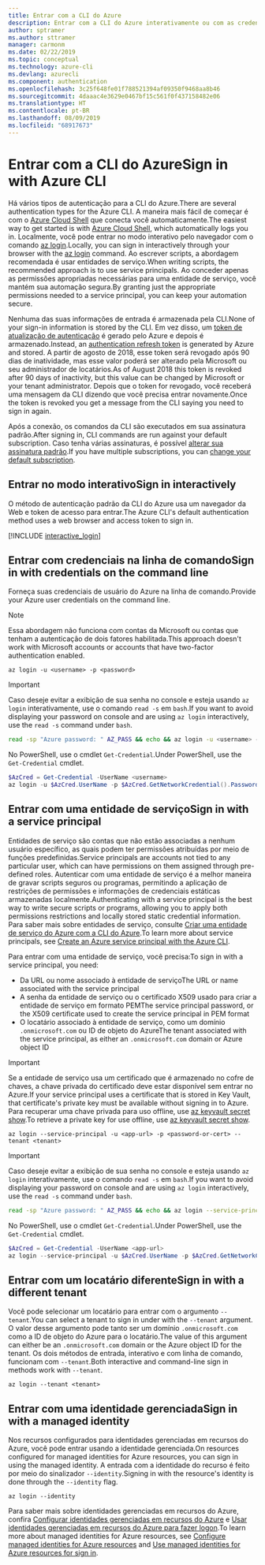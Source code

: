 ```yaml
---
title: Entrar com a CLI do Azure
description: Entrar com a CLI do Azure interativamente ou com as credenciais locais
author: sptramer
ms.author: sttramer
manager: carmonm
ms.date: 02/22/2019
ms.topic: conceptual
ms.technology: azure-cli
ms.devlang: azurecli
ms.component: authentication
ms.openlocfilehash: 3c25f648fe01f788521394af09350f9468aa8b46
ms.sourcegitcommit: 4daaac4e3629e0467bf15c561f0f437158482e06
ms.translationtype: HT
ms.contentlocale: pt-BR
ms.lasthandoff: 08/09/2019
ms.locfileid: "68917673"
---
```

# <a name="sign-in-with-azure-cli"></a><span data-ttu-id="7b3aa-103">Entrar com a CLI do Azure</span><span class="sxs-lookup"><span data-stu-id="7b3aa-103">Sign in with Azure CLI</span></span> 

<span data-ttu-id="7b3aa-104">Há vários tipos de autenticação para a CLI do Azure.</span><span class="sxs-lookup"><span data-stu-id="7b3aa-104">There are several authentication types for the Azure CLI.</span></span> <span data-ttu-id="7b3aa-105">A maneira mais fácil de começar é com o [Azure Cloud Shell](/azure/cloud-shell/overview) que conecta você automaticamente.</span><span class="sxs-lookup"><span data-stu-id="7b3aa-105">The easiest way to get started is with [Azure Cloud Shell](/azure/cloud-shell/overview), which automatically logs you in.</span></span>
<span data-ttu-id="7b3aa-106">Localmente, você pode entrar no modo interativo pelo navegador com o comando [az login](/cli/azure/reference-index#az-login).</span><span class="sxs-lookup"><span data-stu-id="7b3aa-106">Locally, you can sign in interactively through your browser with the [az login](/cli/azure/reference-index#az-login) command.</span></span> <span data-ttu-id="7b3aa-107">Ao escrever scripts, a abordagem recomendada é usar entidades de serviço.</span><span class="sxs-lookup"><span data-stu-id="7b3aa-107">When writing scripts, the recommended approach is to use service principals.</span></span> <span data-ttu-id="7b3aa-108">Ao conceder apenas as permissões apropriadas necessárias para uma entidade de serviço, você mantém sua automação segura.</span><span class="sxs-lookup"><span data-stu-id="7b3aa-108">By granting just the appropriate permissions needed to a service principal, you can keep your automation secure.</span></span>

<span data-ttu-id="7b3aa-109">Nenhuma das suas informações de entrada é armazenada pela CLI.</span><span class="sxs-lookup"><span data-stu-id="7b3aa-109">None of your sign-in information is stored by the CLI.</span></span> <span data-ttu-id="7b3aa-110">Em vez disso, um [token de atualização de autenticação](https://docs.microsoft.com/azure/active-directory/develop/v1-id-and-access-tokens#refresh-tokens) é gerado pelo Azure e depois é armazenado.</span><span class="sxs-lookup"><span data-stu-id="7b3aa-110">Instead, an [authentication refresh token](https://docs.microsoft.com/azure/active-directory/develop/v1-id-and-access-tokens#refresh-tokens) is generated by Azure and stored.</span></span> <span data-ttu-id="7b3aa-111">A partir de agosto de 2018, esse token será revogado após 90 dias de inatividade, mas esse valor poderá ser alterado pela Microsoft ou seu administrador de locatários.</span><span class="sxs-lookup"><span data-stu-id="7b3aa-111">As of August 2018 this token is revoked after 90 days of inactivity, but this value can be changed by Microsoft or your tenant administrator.</span></span> <span data-ttu-id="7b3aa-112">Depois que o token for revogado, você receberá uma mensagem da CLI dizendo que você precisa entrar novamente.</span><span class="sxs-lookup"><span data-stu-id="7b3aa-112">Once the token is revoked you get a message from the CLI saying you need to sign in again.</span></span>

<span data-ttu-id="7b3aa-113">Após a conexão, os comandos da CLI são executados em sua assinatura padrão.</span><span class="sxs-lookup"><span data-stu-id="7b3aa-113">After signing in, CLI commands are run against your default subscription.</span></span> <span data-ttu-id="7b3aa-114">Caso tenha várias assinaturas, é possível [alterar sua assinatura padrão](manage-azure-subscriptions-azure-cli.md).</span><span class="sxs-lookup"><span data-stu-id="7b3aa-114">If you have multiple subscriptions, you can [change your default subscription](manage-azure-subscriptions-azure-cli.md).</span></span>

## <a name="sign-in-interactively"></a><span data-ttu-id="7b3aa-115">Entrar no modo interativo</span><span class="sxs-lookup"><span data-stu-id="7b3aa-115">Sign in interactively</span></span>

<span data-ttu-id="7b3aa-116">O método de autenticação padrão da CLI do Azure usa um navegador da Web e token de acesso para entrar.</span><span class="sxs-lookup"><span data-stu-id="7b3aa-116">The Azure CLI's default authentication method uses a web browser and access token to sign in.</span></span>

[!INCLUDE [interactive_login](includes/interactive-login.md)]

## <a name="sign-in-with-credentials-on-the-command-line"></a><span data-ttu-id="7b3aa-117">Entrar com credenciais na linha de comando</span><span class="sxs-lookup"><span data-stu-id="7b3aa-117">Sign in with credentials on the command line</span></span>

<span data-ttu-id="7b3aa-118">Forneça suas credenciais de usuário do Azure na linha de comando.</span><span class="sxs-lookup"><span data-stu-id="7b3aa-118">Provide your Azure user credentials on the command line.</span></span>

> [!Note]
> <span data-ttu-id="7b3aa-119">Essa abordagem não funciona com contas da Microsoft ou contas que tenham a autenticação de dois fatores habilitada.</span><span class="sxs-lookup"><span data-stu-id="7b3aa-119">This approach doesn't work with Microsoft accounts or accounts that have two-factor authentication enabled.</span></span>

```azurecli-interactive
az login -u <username> -p <password>
```

> [!IMPORTANT]
> <span data-ttu-id="7b3aa-120">Caso deseje evitar a exibição de sua senha no console e esteja usando `az login` interativamente, use o comando `read -s` em `bash`.</span><span class="sxs-lookup"><span data-stu-id="7b3aa-120">If you want to avoid displaying your password on console and are using `az login` interactively, use the `read -s` command under `bash`.</span></span>
>
> ```bash
> read -sp "Azure password: " AZ_PASS && echo && az login -u <username> -p $AZ_PASS
> ```
>
> <span data-ttu-id="7b3aa-121">No PowerShell, use o cmdlet `Get-Credential`.</span><span class="sxs-lookup"><span data-stu-id="7b3aa-121">Under PowerShell, use the `Get-Credential` cmdlet.</span></span>
>
> ```powershell
> $AzCred = Get-Credential -UserName <username>
> az login -u $AzCred.UserName -p $AzCred.GetNetworkCredential().Password
> ```

## <a name="sign-in-with-a-service-principal"></a><span data-ttu-id="7b3aa-122">Entrar com uma entidade de serviço</span><span class="sxs-lookup"><span data-stu-id="7b3aa-122">Sign in with a service principal</span></span>

<span data-ttu-id="7b3aa-123">Entidades de serviço são contas que não estão associadas a nenhum usuário específico, as quais podem ter permissões atribuídas por meio de funções predefinidas.</span><span class="sxs-lookup"><span data-stu-id="7b3aa-123">Service principals are accounts not tied to any particular user, which can have permissions on them assigned through pre-defined roles.</span></span> <span data-ttu-id="7b3aa-124">Autenticar com uma entidade de serviço é a melhor maneira de gravar scripts seguros ou programas, permitindo a aplicação de restrições de permissões e informações de credenciais estáticas armazenadas localmente.</span><span class="sxs-lookup"><span data-stu-id="7b3aa-124">Authenticating with a service principal is the best way to write secure scripts or programs, allowing you to apply both permissions restrictions and locally stored static credential information.</span></span> <span data-ttu-id="7b3aa-125">Para saber mais sobre entidades de serviço, consulte [Criar uma entidade de serviço do Azure com a CLI do Azure](create-an-azure-service-principal-azure-cli.md).</span><span class="sxs-lookup"><span data-stu-id="7b3aa-125">To learn more about service principals, see [Create an Azure service principal with the Azure CLI](create-an-azure-service-principal-azure-cli.md).</span></span>

<span data-ttu-id="7b3aa-126">Para entrar com uma entidade de serviço, você precisa:</span><span class="sxs-lookup"><span data-stu-id="7b3aa-126">To sign in with a service principal, you need:</span></span>

* <span data-ttu-id="7b3aa-127">Da URL ou nome associado à entidade de serviço</span><span class="sxs-lookup"><span data-stu-id="7b3aa-127">The URL or name associated with the service principal</span></span>
* <span data-ttu-id="7b3aa-128">A senha da entidade de serviço ou o certificado X509 usado para criar a entidade de serviço em formato PEM</span><span class="sxs-lookup"><span data-stu-id="7b3aa-128">The service principal password, or the X509 certificate used to create the service principal in PEM format</span></span>
* <span data-ttu-id="7b3aa-129">O locatário associado à entidade de serviço, como um domínio `.onmicrosoft.com` ou ID de objeto do Azure</span><span class="sxs-lookup"><span data-stu-id="7b3aa-129">The tenant associated with the service principal, as either an `.onmicrosoft.com` domain or Azure object ID</span></span>

> [!IMPORTANT]
>
> <span data-ttu-id="7b3aa-130">Se a entidade de serviço usa um certificado que é armazenado no cofre de chaves, a chave privada do certificado deve estar disponível sem entrar no Azure.</span><span class="sxs-lookup"><span data-stu-id="7b3aa-130">If your service principal uses a certificate that is stored in Key Vault, that certificate's private key must be available without signing in to Azure.</span></span> <span data-ttu-id="7b3aa-131">Para recuperar uma chave privada para uso offline, use [az keyvault secret show](/cli/azure/keyvault/secret).</span><span class="sxs-lookup"><span data-stu-id="7b3aa-131">To retrieve a private key for use offline, use [az keyvault secret show](/cli/azure/keyvault/secret).</span></span>

```azurecli-interactive
az login --service-principal -u <app-url> -p <password-or-cert> --tenant <tenant>
```

> [!IMPORTANT]
> <span data-ttu-id="7b3aa-132">Caso deseje evitar a exibição de sua senha no console e esteja usando `az login` interativamente, use o comando `read -s` em `bash`.</span><span class="sxs-lookup"><span data-stu-id="7b3aa-132">If you want to avoid displaying your password on console and are using `az login` interactively, use the `read -s` command under `bash`.</span></span>
>
> ```bash
> read -sp "Azure password: " AZ_PASS && echo && az login --service-principal -u <app-url> -p $AZ_PASS --tenant <tenant>
> ```
>
> <span data-ttu-id="7b3aa-133">No PowerShell, use o cmdlet `Get-Credential`.</span><span class="sxs-lookup"><span data-stu-id="7b3aa-133">Under PowerShell, use the `Get-Credential` cmdlet.</span></span>
>
> ```powershell
> $AzCred = Get-Credential -UserName <app-url>
> az login --service-principal -u $AzCred.UserName -p $AzCred.GetNetworkCredential().Password --tenant <tenant>
> ```

## <a name="sign-in-with-a-different-tenant"></a><span data-ttu-id="7b3aa-134">Entrar com um locatário diferente</span><span class="sxs-lookup"><span data-stu-id="7b3aa-134">Sign in with a different tenant</span></span>

<span data-ttu-id="7b3aa-135">Você pode selecionar um locatário para entrar com o argumento `--tenant`.</span><span class="sxs-lookup"><span data-stu-id="7b3aa-135">You can select a tenant to sign in under with the `--tenant` argument.</span></span> <span data-ttu-id="7b3aa-136">O valor desse argumento pode tanto ser um domínio `.onmicrosoft.com` como a ID de objeto do Azure para o locatário.</span><span class="sxs-lookup"><span data-stu-id="7b3aa-136">The value of this argument can either be an `.onmicrosoft.com` domain or the Azure object ID for the tenant.</span></span> <span data-ttu-id="7b3aa-137">Os dois métodos de entrada, interativo e com linha de comando, funcionam com `--tenant`.</span><span class="sxs-lookup"><span data-stu-id="7b3aa-137">Both interactive and command-line sign in methods work with `--tenant`.</span></span>

```azurecli-interactive
az login --tenant <tenant>
```

## <a name="sign-in-with-a-managed-identity"></a><span data-ttu-id="7b3aa-138">Entrar com uma identidade gerenciada</span><span class="sxs-lookup"><span data-stu-id="7b3aa-138">Sign in with a managed identity</span></span>

<span data-ttu-id="7b3aa-139">Nos recursos configurados para identidades gerenciadas em recursos do Azure, você pode entrar usando a identidade gerenciada.</span><span class="sxs-lookup"><span data-stu-id="7b3aa-139">On resources configured for managed identities for Azure resources, you can sign in using the managed identity.</span></span> <span data-ttu-id="7b3aa-140">A entrada com a identidade do recurso é feito por meio do sinalizador `--identity`.</span><span class="sxs-lookup"><span data-stu-id="7b3aa-140">Signing in with the resource's identity is done through the `--identity` flag.</span></span>

```azurecli-interactive
az login --identity
```

<span data-ttu-id="7b3aa-141">Para saber mais sobre identidades gerenciadas em recursos do Azure, confira [Configurar identidades gerenciadas em recursos do Azure](https://docs.microsoft.com/azure/active-directory/managed-identities-azure-resources/qs-configure-cli-windows-vm) e [Usar identidades gerenciadas em recursos do Azure para fazer logon](https://docs.microsoft.com/azure/active-directory/managed-identities-azure-resources/how-to-use-vm-sign-in).</span><span class="sxs-lookup"><span data-stu-id="7b3aa-141">To learn more about managed identities for Azure resources, see [Configure managed identities for Azure resources](https://docs.microsoft.com/azure/active-directory/managed-identities-azure-resources/qs-configure-cli-windows-vm) and [Use managed identities for Azure resources for sign in](https://docs.microsoft.com/azure/active-directory/managed-identities-azure-resources/how-to-use-vm-sign-in).</span></span>
